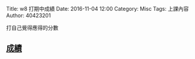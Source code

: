 Title: w8 打期中成績 
Date: 2016-11-04 12:00
Category: Misc
Tags: 上課內容
Author: 40423201

 打自己覺得應得的分數

<h2><a href="http://pygroup-ag100.rhcloud.com">成績</a></h2>